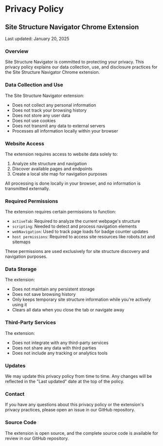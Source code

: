 # Privacy Policy

## Site Structure Navigator Chrome Extension

Last updated: January 20, 2025

### Overview

Site Structure Navigator is committed to protecting your privacy. This privacy policy explains our data collection, use, and disclosure practices for the Site Structure Navigator Chrome extension.

### Data Collection and Use

The Site Structure Navigator extension:

- Does not collect any personal information
- Does not track your browsing history
- Does not store any user data
- Does not use cookies
- Does not transmit any data to external servers
- Processes all information locally within your browser

### Website Access

The extension requires access to website data solely to:

1. Analyze site structure and navigation
2. Discover available pages and endpoints
3. Create a local site map for navigation purposes

All processing is done locally in your browser, and no information is transmitted externally.

### Required Permissions

The extension requires certain permissions to function:

- `activeTab`: Required to analyze the current webpage's structure
- `scripting`: Needed to detect and process navigation elements
- `webNavigation`: Used to track page loads for badge counter updates
- `host permissions`: Required to access site resources like robots.txt and sitemaps

These permissions are used exclusively for site structure discovery and navigation purposes.

### Data Storage

The extension:

- Does not maintain any persistent storage
- Does not save browsing history
- Only keeps temporary site structure information while you're actively using it
- Clears all data when you close the tab or navigate away

### Third-Party Services

The extension:

- Does not integrate with any third-party services
- Does not share any data with third parties
- Does not include any tracking or analytics tools

### Updates

We may update this privacy policy from time to time. Any changes will be reflected in the "Last updated" date at the top of the policy.

### Contact

If you have any questions about this privacy policy or the extension's privacy practices, please open an issue in our GitHub repository.

### Source Code

The extension is open source, and the complete source code is available for review in our GitHub repository.
